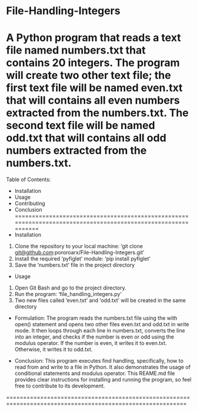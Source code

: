 # File-Handling-Integers
A Python program that reads a text file named numbers.txt that contains 20 integers. The program will create two other text file; the first text file will be named even.txt that will contains all even numbers extracted from the numbers.txt. The second text file will be named odd.txt that will contains all odd numbers extracted from the numbers.txt.
=============================================================================================================
Table of Contents:
- Installation
- Usage
- Contributing
- Conclusion
=============================================================================================================
- Installation
1. Clone the repository to your local machine: ‘git clone git@github.com:pororoarx/File-Handling-Integers.git’
2.	Install the required ‘pyfiglet’ module: ‘pip install pyfiglet’
3.	Save the ‘numbers.txt’ file in the project directory

- Usage
1. Open Git Bash and go to the project directory.
2.	Run the program: ‘file_handling_integers.py’
3.	Two new files called ‘even.txt’ and ‘odd.txt’ will be created in the same directory

- Formulation:
The program reads the numbers.txt file using the with open() statement and opens two other files even.txt and odd.txt in write mode. It then loops through each line in numbers.txt, converts the line into an integer, and checks if the number is even or odd using the modulus operator. If the number is even, it writes it to even.txt. Otherwise, it writes it to odd.txt.

- Conclusion: 
This program executes find handling, specifically, how to read from and write to a file in Python. It also demonstrates the usage of conditional statements and modulus operator. This REAME.md file provides clear instructions for installing and running the program, so feel free to contribute to its development.

===========================================================================================================
